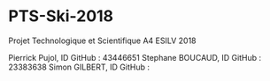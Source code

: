 # PTS-Ski-2018
Projet Technologique et Scientifique A4 ESILV 2018

Pierrick Pujol, ID GitHub : 43446651
Stephane BOUCAUD, ID GitHub : 23383638
Simon GILBERT, ID GitHub : 